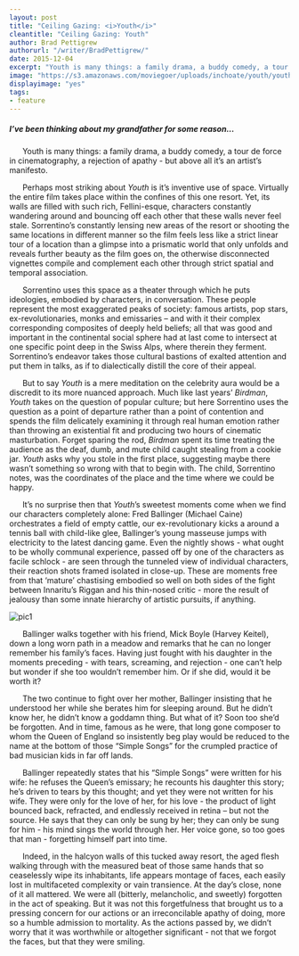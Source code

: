 ```yaml
---
layout: post
title: "Ceiling Gazing: <i>Youth</i>"
cleantitle: "Ceiling Gazing: Youth"
author: Brad Pettigrew
authorurl: "/writer/BradPettigrew/"
date: 2015-12-04
excerpt: "Youth is many things: a family drama, a buddy comedy, a tour de force in cinematography, a rejection of apathy - but above all it’s an artist’s manifesto."
image: "https://s3.amazonaws.com/moviegoer/uploads/inchoate/youth/youth2.jpg"
displayimage: "yes"
tags: 
- feature
---
```


##### *I’ve been thinking about my grandfather for some reason...*


&nbsp;&nbsp;&nbsp;&nbsp;&nbsp;&nbsp;Youth is many things: a family drama, a buddy comedy, a tour de force in cinematography, a rejection of apathy - but above all it’s an artist’s manifesto.

&nbsp;&nbsp;&nbsp;&nbsp;&nbsp;&nbsp;Perhaps most striking about *Youth* is it’s inventive use of space. Virtually the entire film takes place within the confines of this one resort. Yet, its walls are filled with such rich, Fellini-esque, characters constantly wandering around and bouncing off each other that these walls never feel stale. Sorrentino’s constantly lensing new areas of the resort or shooting the same locations in different manner so the film feels less like a strict linear tour of a location than a glimpse into a prismatic world that only unfolds and reveals further beauty as the film goes on, the otherwise disconnected vignettes compile and complement each other through strict spatial and temporal association.

&nbsp;&nbsp;&nbsp;&nbsp;&nbsp;&nbsp;Sorrentino uses this space as a theater through which he puts ideologies, embodied by characters, in conversation. These people represent the most exaggerated peaks of society: famous artists, pop stars, ex-revolutionaries, monks and emissaries – and with it their complex corresponding composites of deeply held beliefs; all that was good and important in the continental social sphere had at last come to intersect at one specific point deep in the Swiss Alps, where therein they ferment. Sorrentino’s endeavor takes those cultural bastions of exalted attention and put them in talks, as if to dialectically distill the core of their appeal. 

&nbsp;&nbsp;&nbsp;&nbsp;&nbsp;&nbsp;But to say *Youth* is a mere meditation on the celebrity aura would be a discredit to its more nuanced approach. Much like last years’ *Birdman*, *Youth* takes on the question of popular culture; but here Sorrentino uses the question as a point of departure rather than a point of contention and spends the film delicately examining it through real human emotion rather than throwing an existential fit and producing two hours of cinematic masturbation. Forget sparing the rod, *Birdman* spent its time treating the audience as the deaf, dumb, and mute child caught stealing from a cookie jar. *Youth* asks why you stole in the first place, suggesting maybe there wasn’t something so wrong with that to begin with. The child, Sorrentino notes, was the coordinates of the place and the time where we could be happy.

&nbsp;&nbsp;&nbsp;&nbsp;&nbsp;&nbsp;It’s no surprise then that *Youth*’s sweetest moments come when we find our characters completely alone: Fred Ballinger (Michael Caine) orchestrates a field of empty cattle, our ex-revolutionary kicks a around a tennis ball with child-like glee, Ballinger’s young masseuse jumps with electricity to the latest dancing game. Even the nightly shows - what ought to be wholly communal experience, passed off by one of the characters as facile schlock - are seen through the tunneled view of individual characters, their reaction shots framed isolated in close-up. These are moments free from that ‘mature’ chastising embodied so well on both sides of the fight between Innaritu’s Riggan and his thin-nosed critic - more the result of jealousy than some innate hierarchy of artistic pursuits, if anything.

![pic1](https://s3.amazonaws.com/moviegoer/uploads/inchoate/youth/youth.jpg)

&nbsp;&nbsp;&nbsp;&nbsp;&nbsp;&nbsp;Ballinger walks together with his friend, Mick Boyle (Harvey Keitel), down a long worn path in a meadow and remarks that he can no longer remember his family’s faces. Having just fought with his daughter in the moments preceding - with tears, screaming, and rejection - one can’t help but wonder if she too wouldn’t remember him. Or if she did, would it be worth it? 

&nbsp;&nbsp;&nbsp;&nbsp;&nbsp;&nbsp;The two continue to fight over her mother, Ballinger insisting that he understood her while she berates him for sleeping around. But he didn’t know her, he didn’t know a goddamn thing. But what of it? Soon too she’d be forgotten. And in time, famous as he were, that long gone composer to whom the Queen of England so insistently beg play would be reduced to the name at the bottom of those “Simple Songs” for the crumpled practice of bad musician kids in far off lands.

&nbsp;&nbsp;&nbsp;&nbsp;&nbsp;&nbsp;Ballinger repeatedly states that his “Simple Songs” were written for his wife: he refuses the Queen’s emissary; he recounts his daughter this story; he’s driven to tears by this thought; and yet they were not written for his wife. They were only for the love of her, for his love - the product of light bounced back, refracted, and endlessly received in retina – but not the source. He says that they can only be sung by her; they can only be sung for him - his mind sings the world through her. Her voice gone, so too goes that man - forgetting himself part into time. 

&nbsp;&nbsp;&nbsp;&nbsp;&nbsp;&nbsp;Indeed, in the halcyon walls of this tucked away resort, the aged flesh walking through with the measured beat of those same hands that so ceaselessly wipe its inhabitants, life appears montage of faces, each easily lost in multifaceted complexity or vain transience. At the day’s close, none of it all mattered. We were all (bitterly, melancholic, and sweetly) forgotten in the act of speaking. But it was not this forgetfulness that brought us to a pressing concern for our actions or an irreconcilable apathy of doing, more so a humble admission to mortality.  As the actions passed by, we didn’t worry that it was worthwhile or altogether significant - not that we forgot the faces, but that they were smiling. 
